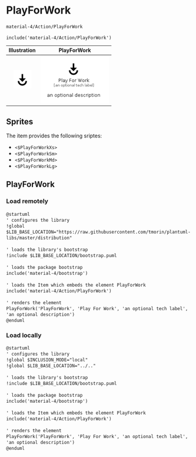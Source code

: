 # PlayForWork


```text
material-4/Action/PlayForWork
```

```text
include('material-4/Action/PlayForWork')
```



| Illustration | PlayForWork |
| :---: | :---: |
| ![illustration for Illustration](../../material-4/Action/PlayForWork.png) | ![illustration for PlayForWork](../../material-4/Action/PlayForWork.Local.png) |



## Sprites
The item provides the following sriptes:

- `<$PlayForWorkXs>`
- `<$PlayForWorkSm>`
- `<$PlayForWorkMd>`
- `<$PlayForWorkLg>`





## PlayForWork

### Load remotely
```plantuml
@startuml
' configures the library
!global $LIB_BASE_LOCATION="https://raw.githubusercontent.com/tmorin/plantuml-libs/master/distribution"

' loads the library's bootstrap
!include $LIB_BASE_LOCATION/bootstrap.puml

' loads the package bootstrap
include('material-4/bootstrap')

' loads the Item which embeds the element PlayForWork
include('material-4/Action/PlayForWork')

' renders the element
PlayForWork('PlayForWork', 'Play For Work', 'an optional tech label', 'an optional description')
@enduml
```

### Load locally
```plantuml
@startuml
' configures the library
!global $INCLUSION_MODE="local"
!global $LIB_BASE_LOCATION="../.."

' loads the library's bootstrap
!include $LIB_BASE_LOCATION/bootstrap.puml

' loads the package bootstrap
include('material-4/bootstrap')

' loads the Item which embeds the element PlayForWork
include('material-4/Action/PlayForWork')

' renders the element
PlayForWork('PlayForWork', 'Play For Work', 'an optional tech label', 'an optional description')
@enduml
```

